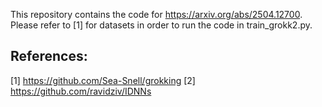 This repository contains the code for https://arxiv.org/abs/2504.12700. Please refer to [1] for datasets in order to run the code in train_grokk2.py. 

## References:
[1] https://github.com/Sea-Snell/grokking
[2] https://github.com/ravidziv/IDNNs
   
